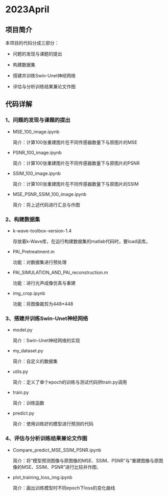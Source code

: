 # 2023April

## 项目简介

本项目的代码分成三部分：

* 问题的发现与课题的提出

* 构建数据集

* 搭建并训练Swin-Unet神经网络

* 评估与分析训练结果兼论文作图

## 代码详解

### 1、问题的发现与课题的提出

* MSE_100_image.ipynb
  
  简介：计算100张重建图片在不同传感器数量下与原图片的MSE

* PSNR_100_image.ipynb
  
  简介：计算100张重建图片在不同传感器数量下与原图片的PSNR

* SSIM_100_image.ipynb
  
  简介：计算100张重建图片在不同传感器数量下与原图片的SSIM

* MSE_PSNR_SSIM_100_image.ipynb
  
  简介：将上述代码进行汇总与作图

### 2、构建数据集

* k-wave-toolbox-version-1.4
  
  存放着k-Wave库，在运行构建数据集的matlab代码时，要load该库。

* PAI_Pretreatment.m
  
  功能：对数据集进行预处理

* PAI_SIMULATION_AND_PAI_reconstruction.m
  
  功能：进行光声成像仿真与重建

* img_crop.ipynb
  
  功能：将图像裁剪为448*448

### 3、搭建并训练Swin-Unet神经网络

* model.py
  
  简介：Swin-Unet神经网络的实现

* my_dataset.py
  
  简介：自定义的数据集

* utils.py
  
  简介：定义了单个epoch的训练与测试代码供train.py调用

* train.py
  
  简介：训练函数

* predict.py
  
  简介：使用训练好的模型进行预测的代码

### 4、评估与分析训练结果兼论文作图

* Compare_predict_MSE_SSIM_PSNR.ipynb
  
  简介：将“模型预测图像与原图像的MSE、SSIM、PSNR”与“重建图像与原图像的MSE、SSIM、PSNR”进行比较并作图、

* plot_training_loss_img.ipynb
  
  简介：画出训练模型时不同epoch下loss的变化曲线